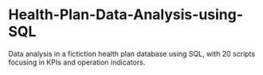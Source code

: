 # Health-Plan-Data-Analysis-using-SQL
Data analysis in a fictiction health plan database using SQL, with 20 scripts focusing in KPIs and operation indicators.
